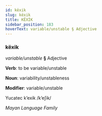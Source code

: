 ```yaml
---
id: këxik
slug: këxik
title: KËXİK
sidebar_position: 183
hoverText: variable/unstable § Adjective
---
```


### këxik

*variable/unstable* **§** Adjective

**Verb**: to be variable/unstable

**Noun**: variability/unstableness

**Modifier**: variable/unstable

Yucatec kʼexik /kʼeʃik/

*Mayan Language Family*